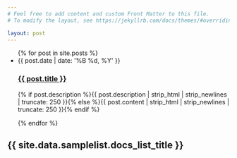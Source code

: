```yaml
---
# Feel free to add content and custom Front Matter to this file.
# To modify the layout, see https://jekyllrb.com/docs/themes/#overriding-theme-defaults

layout: post
---
```

<div id="posts">
    <ul>
        {% for post in site.posts %}
        <li>
            <span class="date">{{ post.date | date: '%B %d, %Y' }}</span>
            <h3><a href="{{ site.url }}{{ post.url }}">{{ post.title }}</a></h3>
            <p class="description">{% if post.description %}{{ post.description  | strip_html | strip_newlines | truncate: 250 }}{% else %}{{ post.content | strip_html | strip_newlines | truncate: 250 }}{% endif %}</p>
        </li>
        {% endfor %}
    </ul>
    <h2>{{ site.data.samplelist.docs_list_title }}</h2>
</div>
